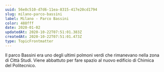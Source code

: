 ```yaml
---
uuid: 56e8c510-d7d6-11ea-8315-417e20cd1794
slug: milano-parco-bassini
label: Milano - Parco Bassini
color: 488fff
date: 2020-01-02
updatedAt: 2020-10-22T07:51:01.383Z
createdAt: 2020-10-22T07:51:01.473Z
type: TopicFrontmatter
---
```

Il parco Bassini era uno degli ultimi polmoni verdi che rimanevano nella zona di Città Studi.
Viene abbattuto per fare spazio al nuovo edificio di Chimica del Politecnico.
